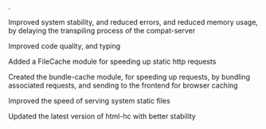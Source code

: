 .

Improved system stability, and reduced errors, and reduced memory usage, by delaying the transpiling process of the compat-server

Improved code quality, and typing

Added a FileCache module for speeding up static http requests

Created the bundle-cache module, for speeding up requests, by bundling associated requests, and sending to the frontend for browser caching

Improved the speed of serving system static files

Updated the latest version of html-hc with better stability